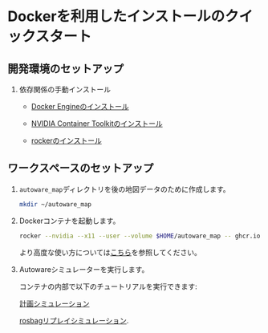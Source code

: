# Dockerを利用したインストールのクイックスタート

## 開発環境のセットアップ

1. 依存関係の手動インストール

   - [Docker Engineのインストール](https://github.com/autowarefoundation/autoware/tree/main/ansible/roles/docker_engine#manual-installation)

   - [NVIDIA Container Toolkitのインストール](https://github.com/autowarefoundation/autoware/tree/main/ansible/roles/nvidia_docker#manual-installation)

   - [rockerのインストール](https://github.com/autowarefoundation/autoware/tree/main/ansible/roles/rocker#manual-installation)

## ワークスペースのセットアップ

1. `autoware_map`ディレクトリを後の地図データのために作成します。

   ```bash
   mkdir ~/autoware_map
   ```

2. Dockerコンテナを起動します。

   ```bash
   rocker --nvidia --x11 --user --volume $HOME/autoware_map -- ghcr.io/autowarefoundation/autoware-universe:humble-latest-prebuilt
   ```

   より高度な使い方については[こちら](https://github.com/autowarefoundation/autoware/tree/main/docker/README.md)を参照してください。

3. Autowareシミュレーターを実行します。

   コンテナの内部で以下のチュートリアルを実行できます:

   [計画シミュレーション](../../tutorials/ad-hoc-simulation/planning-simulation.md)

   [rosbagリプレイシミュレーション](../../tutorials/ad-hoc-simulation/rosbag-replay-simulation.md).

